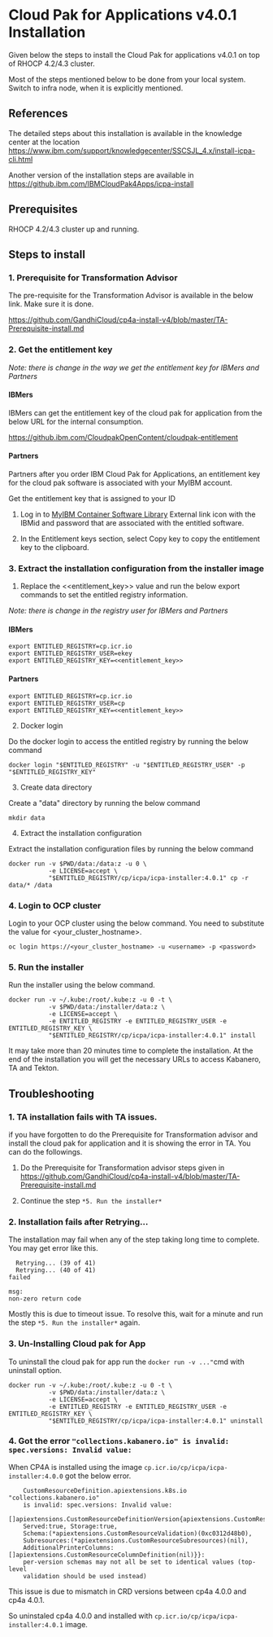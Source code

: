 # Cloud Pak for Applications v4.0.1 Installation

Given below the steps to install the Cloud Pak for applications v4.0.1 on top of RHOCP 4.2/4.3 cluster.

Most of the steps mentioned below to be done from your local system. Switch to infra node, when it is explicitly mentioned.

## References

The detailed steps about this installation is available in the knowledge center at the location https://www.ibm.com/support/knowledgecenter/SSCSJL_4.x/install-icpa-cli.html

Another version of the installation steps are available in https://github.ibm.com/IBMCloudPak4Apps/icpa-install

## Prerequisites

RHOCP 4.2/4.3 cluster up and running. 

## Steps to install

### 1. Prerequisite for Transformation Advisor

The pre-requisite for the Transformation Advisor is available in the below link. Make sure it is done.

https://github.com/GandhiCloud/cp4a-install-v4/blob/master/TA-Prerequisite-install.md

### 2. Get the entitlement key

*Note: there is change in the way we get the entitlement key for IBMers and Partners*

#### IBMers

IBMers can get the entitlement key of the cloud pak for application from the below URL for the internal consumption.

https://github.ibm.com/CloudpakOpenContent/cloudpak-entitlement

#### Partners

Partners after you order IBM Cloud Pak for Applications, an entitlement key for the cloud pak software is associated with your MyIBM account.

Get the entitlement key that is assigned to your ID

1. Log in to [MyIBM Container Software Library](https://myibm.ibm.com/products-services/containerlibrary)  External link icon with the IBMid and password that are associated with the entitled software.

2. In the Entitlement keys section, select Copy key to copy the entitlement key to the clipboard.

### 3. Extract the installation configuration from the installer image

1. Replace the <<entitlement_key>> value and run the below export commands to set the entitled registry information.

*Note: there is change in the registry user for IBMers and Partners*

#### IBMers
```
export ENTITLED_REGISTRY=cp.icr.io
export ENTITLED_REGISTRY_USER=ekey
export ENTITLED_REGISTRY_KEY=<<entitlement_key>>
```

#### Partners
```
export ENTITLED_REGISTRY=cp.icr.io
export ENTITLED_REGISTRY_USER=cp
export ENTITLED_REGISTRY_KEY=<<entitlement_key>>
```

2. Docker login 

Do the docker login to access the entitled registry by running the below command

```
docker login "$ENTITLED_REGISTRY" -u "$ENTITLED_REGISTRY_USER" -p "$ENTITLED_REGISTRY_KEY"

```

3. Create data directory

Create a "data" directory by running the below command

```
mkdir data
```

4. Extract the installation configuration

Extract the installation configuration files by running the below command 

```
docker run -v $PWD/data:/data:z -u 0 \
           -e LICENSE=accept \
           "$ENTITLED_REGISTRY/cp/icpa/icpa-installer:4.0.1" cp -r data/* /data
```

### 4. Login to OCP cluster

Login to your OCP cluster using the below command. You need to substitute the value for <your_cluster_hostname>.

```
oc login https://<your_cluster_hostname> -u <username> -p <password>
```

### 5. Run the installer

Run the installer using the below command. 

```
docker run -v ~/.kube:/root/.kube:z -u 0 -t \
           -v $PWD/data:/installer/data:z \
           -e LICENSE=accept \
           -e ENTITLED_REGISTRY -e ENTITLED_REGISTRY_USER -e ENTITLED_REGISTRY_KEY \
           "$ENTITLED_REGISTRY/cp/icpa/icpa-installer:4.0.1" install
```

It may take more than 20 minutes time to complete the installation. At the end of the installation you will get the necessary URLs to access Kabanero, TA and Tekton.

## Troubleshooting

### 1. TA installation fails with TA issues.

if you have forgotten to do the Prerequisite for Transformation advisor and install the cloud pak for application and it is showing the error in TA. You can do the followings.

1. Do the Prerequisite for Transformation advisor steps given in https://github.com/GandhiCloud/cp4a-install-v4/blob/master/TA-Prerequisite-install.md

2. Continue the step `*5. Run the installer*`

### 2. Installation fails after Retrying... 

The installation may fail when any of the step taking long time to complete. You may get error like this.
```
  Retrying... (39 of 41)
  Retrying... (40 of 41)
failed

msg: 
non-zero return code
```

Mostly this is due to timeout issue. To resolve this, wait for a minute and run the step  `*5. Run the installer*` again.

### 3. Un-Installing Cloud pak for App

To uninstall the cloud pak for app run the `docker run -v ..."`cmd with uninstall option.
```
docker run -v ~/.kube:/root/.kube:z -u 0 -t \
           -v $PWD/data:/installer/data:z \
           -e LICENSE=accept \
           -e ENTITLED_REGISTRY -e ENTITLED_REGISTRY_USER -e ENTITLED_REGISTRY_KEY \
           "$ENTITLED_REGISTRY/cp/icpa/icpa-installer:4.0.1" uninstall
```

### 4. Got the error `"collections.kabanero.io" is invalid: spec.versions: Invalid value:`

When CP4A is installed using the image `cp.icr.io/cp/icpa/icpa-installer:4.0.0` got the below error.

```
    CustomResourceDefinition.apiextensions.k8s.io "collections.kabanero.io"
    is invalid: spec.versions: Invalid value:
    []apiextensions.CustomResourceDefinitionVersion{apiextensions.CustomResourceDefinitionVersion{Name:"v1alpha1",
    Served:true, Storage:true,
    Schema:(*apiextensions.CustomResourceValidation)(0xc0312d48b0),
    Subresources:(*apiextensions.CustomResourceSubresources)(nil),
    AdditionalPrinterColumns:[]apiextensions.CustomResourceColumnDefinition(nil)}}:
    per-version schemas may not all be set to identical values (top-level
    validation should be used instead)
```

This issue is due to mismatch in CRD versions between cp4a 4.0.0 and cp4a 4.0.1. 

So uninstaled cp4a 4.0.0 and installed with `cp.icr.io/cp/icpa/icpa-installer:4.0.1` image.